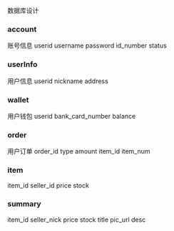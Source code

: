 数据库设计

### account
账号信息
userid
username
password
id_number
status

### userInfo
用户信息
userid
nickname
address

### wallet
用户钱包
userid
bank_card_number
balance

### order
用户订单
order_id
type
amount
item_id
item_num

### item
item_id
seller_id
price
stock

### summary
item_id
seller_nick
price
stock
title
pic_url
desc
